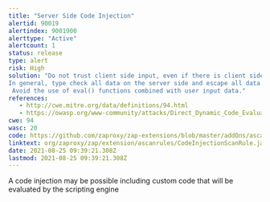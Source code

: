 ```yaml
---
title: "Server Side Code Injection"
alertid: 90019
alertindex: 9001900
alerttype: "Active"
alertcount: 1
status: release
type: alert
risk: High
solution: "Do not trust client side input, even if there is client side validation in place.
In general, type check all data on the server side and escape all data received from the client.
 Avoid the use of eval() functions combined with user input data."
references:
   - http://cwe.mitre.org/data/definitions/94.html
   - https://owasp.org/www-community/attacks/Direct_Dynamic_Code_Evaluation_Eval%20Injection
cwe: 94
wasc: 20
code: https://github.com/zaproxy/zap-extensions/blob/master/addOns/ascanrules/src/main/java/org/zaproxy/zap/extension/ascanrules/CodeInjectionScanRule.java
linktext: org/zaproxy/zap/extension/ascanrules/CodeInjectionScanRule.java
date: 2021-08-25 09:39:21.308Z
lastmod: 2021-08-25 09:39:21.308Z
---
```

A code injection may be possible including custom code that will be evaluated by the scripting engine
